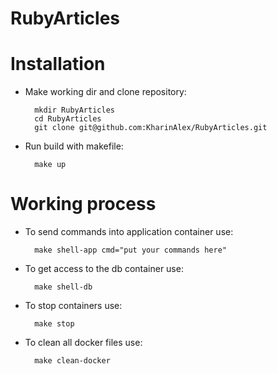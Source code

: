 # RubyArticles

# Installation

- Make working dir and clone repository:

		mkdir RubyArticles
		cd RubyArticles
		git clone git@github.com:KharinAlex/RubyArticles.git

- Run build with makefile:

		make up

# Working process
- To send commands into application container use:

		make shell-app cmd="put your commands here"

- To get access to the db container use:
		
		make shell-db

- To stop containers use:
		
		make stop

- To clean all docker files use:

		make clean-docker
